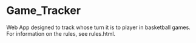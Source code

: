 # Game_Tracker

Web App designed to track whose turn it is to player in basketball games. For information on the rules, see rules.html.
